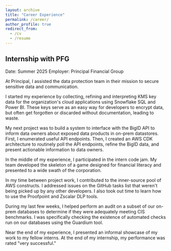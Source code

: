 ```yaml
---
layout: archive
title: "Career Experience"
permalink: /career/
author_profile: true
redirect_from:
  - /cv
  - /resume
---
```


<!-- {% include base_path %}

<div class="resume-download-links">
  <a href="{{ base_path }}/files/resume.pdf" class="btn btn--primary">View Resume as PDF</a>
</div> -->

## Internship with PFG

<!-- My internship experience with PFG involved data protection technologies across the technical spectrum<br/><img src='/images/puzzle.png'> -->

Date: Summer 2025
Employer: Principal Financial Group

At Principal, I assisted the data protection team in their mission to secure sensitive data and communication. 

I started my experience by collecting, refining and interpreting KMS key data for the organization's cloud applications using Snowflake SQL and Power BI. These keys serve as an easy way for developers to encrypt data, but often get forgotten or discarded without documentation, leading to waste.

My next project was to build a system to interface with the BigID API to inform data owners about exposed data products in on-prem datastores. First, I enumerated useful API endpoints. Then, I created an AWS CDK architecture to routinely poll the API endpoints, refine the BigID data, and present actionable information to data owners.

In the middle of my experience, I participated in the intern code jam. My team developed the skeleton of a game designed for financial literacy and presented to a wide swath of the corporation.

In my time between project work, I contributed to the inner-source pool of AWS constructs. I addressed issues on the GitHub tasks list that weren't being picked up by any other developers. I also took out time to learn how to use the Proofpoint and Zscalar DLP tools.

During my last few weeks, I helped perform an audit on a subset of our on-prem databases to determine if they were adequately meeting CIS benchmarks. I was specifically checking the existence of automated checks run on our databases using the Guardium tool.

Near the end of my experience, I presented an informal showcase of my work to my fellow interns. At the end of my internship, my performance was rated "very successful."

<!-- ## //todo Embedded Systems Teaching Assistant

## //todo Calculus Tutor -->

